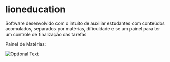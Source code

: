 # lioneducation
Software desenvolvido com o intuito de auxiliar estudantes com conteúdos acomulados, separados por matérias, dificuldade e se um painel para ter um controle de finalização das tarefas

Painel de Matérias:

![Optional Text](../master/assets/img/frame_subjects.png)

